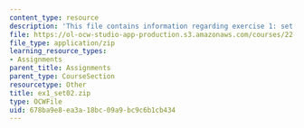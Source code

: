 ```yaml
---
content_type: resource
description: 'This file contains information regarding exercise 1: set 2 numbers (ZIP).'
file: https://ol-ocw-studio-app-production.s3.amazonaws.com/courses/22-15-essential-numerical-methods-fall-2014/678ba9e8ea3a18bc09a9bc9c6b1cb434_ex1_set02.zip
file_type: application/zip
learning_resource_types:
- Assignments
parent_title: Assignments
parent_type: CourseSection
resourcetype: Other
title: ex1_set02.zip
type: OCWFile
uid: 678ba9e8-ea3a-18bc-09a9-bc9c6b1cb434
---
```

